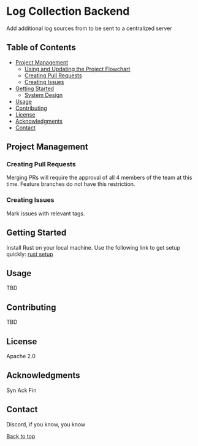 # Log Collection Backend

Add additional log sources from to be sent to a centralized server

## Table of Contents

- [Project Management](#project-management)
    - [Using and Updating the Project Flowchart](#using-and-updating-the-project-flowchart)
    - [Creating Pull Requests](#creating-pull-requests)
    - [Creating Issues](#creating-issues)
- [Getting Started](#getting-started)
    - [System Design](https://github.com/SecurityLogMiner/log-collection-backend/blob/system-design/log-collection-backend.drawio.png)
- [Usage](#usage)
- [Contributing](#contributing)
- [License](#license)
- [Acknowledgments](#acknowledgments)
- [Contact](#contact)

## Project Management

### Creating Pull Requests
Merging PRs will require the approval of all 4 members of the team at this time.
Feature branches do not have this restriction.

### Creating Issues
Mark issues with relevant tags.

## Getting Started
Install Rust on your local machine. Use the following link to get setup quickly:
[rust setup](https://www.rust-lang.org/tools/install)

## Usage
TBD

## Contributing
TBD

## License
Apache 2.0

## Acknowledgments
Syn Ack Fin

## Contact
Discord, if you know, you know

[Back to top](#table-of-contents)



